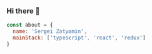 ### Hi there 👋

```js
const about = {
  name: 'Sergei Zatyamin',
  mainStack: ['typescript', 'react', 'redux']
}
```